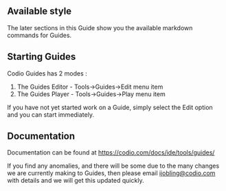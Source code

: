 ## Available style
The later sections in this Guide show you the available markdown commands for Guides.

## Starting Guides

Codio Guides has 2 modes :

1. The Guides Editor - Tools->Guides->Edit menu item
1. The Guides Player - Tools->Guides->Play menu item

If you have not yet started work on a Guide, simply select the Edit option and you can start immediately.

## Documentation
Documentation can be found at https://codio.com/docs/ide/tools/guides/

If you find any anomalies, and there will be some due to the many changes we are currently making to Guides, then please email ijobling@codio.com with details and we will get this updated quickly.

